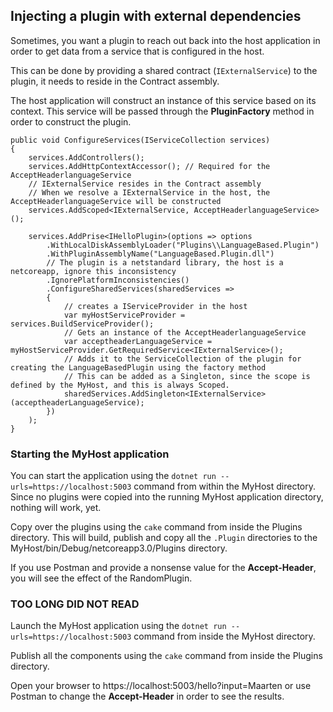 ## Injecting a plugin with external dependencies

Sometimes, you want a plugin to reach out back into the host application in order to get data from a service that is configured in the host.

This can be done by providing a shared contract (`IExternalService`) to the plugin, it needs to reside in the Contract assembly.

The host application will construct an instance of this service based on its context. This service will be passed through the **PluginFactory** method in order to construct the plugin.

```
public void ConfigureServices(IServiceCollection services)
{
    services.AddControllers();
    services.AddHttpContextAccessor(); // Required for the AcceptHeaderlanguageService
    // IExternalService resides in the Contract assembly
    // When we resolve a IExternalService in the host, the AcceptHeaderlanguageService will be constructed
    services.AddScoped<IExternalService, AcceptHeaderlanguageService>();

    services.AddPrise<IHelloPlugin>(options => options
        .WithLocalDiskAssemblyLoader("Plugins\\LanguageBased.Plugin")
        .WithPluginAssemblyName("LanguageBased.Plugin.dll")
        // The plugin is a netstandard library, the host is a netcoreapp, ignore this inconsistency
        .IgnorePlatformInconsistencies() 
        .ConfigureSharedServices(sharedServices =>
        {
            // creates a IServiceProvider in the host
            var myHostServiceProvider = services.BuildServiceProvider();
            // Gets an instance of the AcceptHeaderlanguageService
            var acceptheaderLanguageService = myHostServiceProvider.GetRequiredService<IExternalService>();
            // Adds it to the ServiceCollection of the plugin for creating the LanguageBasedPlugin using the factory method
            // This can be added as a Singleton, since the scope is defined by the MyHost, and this is always Scoped.
            sharedServices.AddSingleton<IExternalService>(acceptheaderLanguageService);
        })
    );
}
```

### Starting the MyHost application
You can start the application using the `dotnet run --urls=https://localhost:5003` command from within the MyHost directory.
Since no plugins were copied into the running MyHost application directory, nothing will work, yet.

Copy over the plugins using the `cake` command from inside the Plugins directory. This will build, publish and copy all the `.Plugin` directories to the MyHost/bin/Debug/netcoreapp3.0/Plugins directory.

If you use Postman and provide a nonsense value for the **Accept-Header**, you will see the effect of the RandomPlugin.

### TOO LONG DID NOT READ
Launch the MyHost application using the `dotnet run --urls=https://localhost:5003` command from inside the MyHost directory.

Publish all the components using the `cake` command from inside the Plugins directory.

Open your browser to https://localhost:5003/hello?input=Maarten or use Postman to change the **Accept-Header** in order to see the results.
